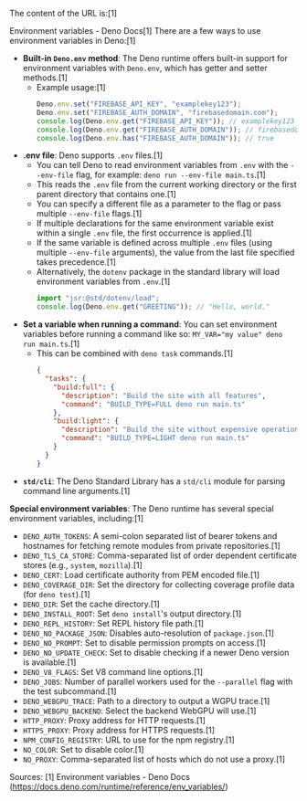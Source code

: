 The content of the URL is:[1]

Environment variables - Deno Docs[1]
There are a few ways to use environment variables in Deno:[1]

*   **Built-in `Deno.env` method**: The Deno runtime offers built-in support for environment variables with `Deno.env`, which has getter and setter methods.[1]
    *   Example usage:[1]
        ```typescript
        Deno.env.set("FIREBASE_API_KEY", "examplekey123");
        Deno.env.set("FIREBASE_AUTH_DOMAIN", "firebasedomain.com");
        console.log(Deno.env.get("FIREBASE_API_KEY")); // examplekey123
        console.log(Deno.env.get("FIREBASE_AUTH_DOMAIN")); // firebasedomain.com
        console.log(Deno.env.has("FIREBASE_AUTH_DOMAIN")); // true
        ```
*   **.env file**: Deno supports `.env` files.[1]
    *   You can tell Deno to read environment variables from `.env` with the `--env-file` flag, for example: `deno run --env-file main.ts`.[1]
    *   This reads the `.env` file from the current working directory or the first parent directory that contains one.[1]
    *   You can specify a different file as a parameter to the flag or pass multiple `--env-file` flags.[1]
    *   If multiple declarations for the same environment variable exist within a single `.env` file, the first occurrence is applied.[1]
    *   If the same variable is defined across multiple `.env` files (using multiple `--env-file` arguments), the value from the last file specified takes precedence.[1]
    *   Alternatively, the `dotenv` package in the standard library will load environment variables from `.env`.[1]
        ```typescript
        import "jsr:@std/dotenv/load";
        console.log(Deno.env.get("GREETING")); // "Hello, world."
        ```
*   **Set a variable when running a command**: You can set environment variables before running a command like so: `MY_VAR="my value" deno run main.ts`.[1]
    *   This can be combined with `deno task` commands.[1]
        ```json
        {
          "tasks": {
            "build:full": {
              "description": "Build the site with all features",
              "command": "BUILD_TYPE=FULL deno run main.ts"
            },
            "build:light": {
              "description": "Build the site without expensive operations",
              "command": "BUILD_TYPE=LIGHT deno run main.ts"
            }
          }
        }
        ```
*   **`std/cli`**: The Deno Standard Library has a `std/cli` module for parsing command line arguments.[1]

**Special environment variables**: The Deno runtime has several special environment variables, including:[1]

*   `DENO_AUTH_TOKENS`: A semi-colon separated list of bearer tokens and hostnames for fetching remote modules from private repositories.[1]
*   `DENO_TLS_CA_STORE`: Comma-separated list of order dependent certificate stores (e.g., `system`, `mozilla`).[1]
*   `DENO_CERT`: Load certificate authority from PEM encoded file.[1]
*   `DENO_COVERAGE_DIR`: Set the directory for collecting coverage profile data (for `deno test`).[1]
*   `DENO_DIR`: Set the cache directory.[1]
*   `DENO_INSTALL_ROOT`: Set `deno install`'s output directory.[1]
*   `DENO_REPL_HISTORY`: Set REPL history file path.[1]
*   `DENO_NO_PACKAGE_JSON`: Disables auto-resolution of `package.json`.[1]
*   `DENO_NO_PROMPT`: Set to disable permission prompts on access.[1]
*   `DENO_NO_UPDATE_CHECK`: Set to disable checking if a newer Deno version is available.[1]
*   `DENO_V8_FLAGS`: Set V8 command line options.[1]
*   `DENO_JOBS`: Number of parallel workers used for the `--parallel` flag with the test subcommand.[1]
*   `DENO_WEBGPU_TRACE`: Path to a directory to output a WGPU trace.[1]
*   `DENO_WEBGPU_BACKEND`: Select the backend WebGPU will use.[1]
*   `HTTP_PROXY`: Proxy address for HTTP requests.[1]
*   `HTTPS_PROXY`: Proxy address for HTTPS requests.[1]
*   `NPM_CONFIG_REGISTRY`: URL to use for the npm registry.[1]
*   `NO_COLOR`: Set to disable color.[1]
*   `NO_PROXY`: Comma-separated list of hosts which do not use a proxy.[1]

Sources:
[1] Environment variables - Deno Docs (https://docs.deno.com/runtime/reference/env_variables/)
